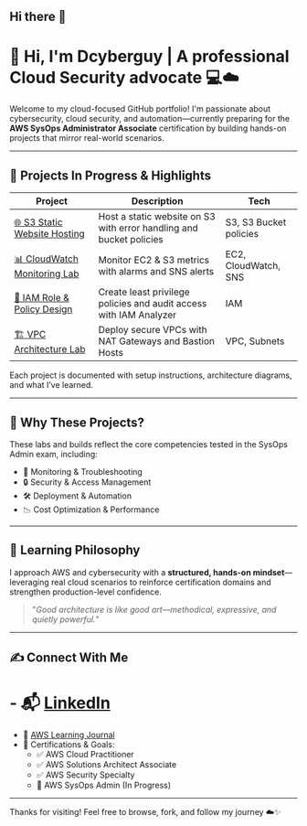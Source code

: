 ## Hi there 👋

# 👋 Hi, I'm Dcyberguy | A professional Cloud Security advocate 💻☁️

Welcome to my cloud-focused GitHub portfolio! I'm passionate about cybersecurity, cloud security, and automation—currently preparing for the **AWS SysOps Administrator Associate** certification by building hands-on projects that mirror real-world scenarios.

---

## 🚀 Projects In Progress & Highlights

| Project | Description | Tech |
|--------|-------------|------|
| [🌐 S3 Static Website Hosting](https://github.com/playroom-security/aws-s3-static-site) | Host a static website on S3 with error handling and bucket policies | S3, S3 Bucket policies |
| [📊 CloudWatch Monitoring Lab](https://github.com/playroom-security/cloudwatch-monitoring-lab) | Monitor EC2 & S3 metrics with alarms and SNS alerts | EC2, CloudWatch, SNS |
| [🔐 IAM Role & Policy Design](https://github.com/playroom-security/aws-iam-policies) | Create least privilege policies and audit access with IAM Analyzer | IAM |
| [🏗️ VPC Architecture Lab](https://github.com/playroom-security/aws-vpc-architecture) | Deploy secure VPCs with NAT Gateways and Bastion Hosts | VPC, Subnets |

Each project is documented with setup instructions, architecture diagrams, and what I’ve learned.

---

## 🧠 Why These Projects?

These labs and builds reflect the core competencies tested in the SysOps Admin exam, including:

- 🚦 Monitoring & Troubleshooting
- 🔒 Security & Access Management
- 🛠️ Deployment & Automation
- 📉 Cost Optimization & Performance

---

## 🌱 Learning Philosophy

I approach AWS and cybersecurity with a **structured, hands-on mindset**—leveraging real cloud scenarios to reinforce certification domains and strengthen production-level confidence.

> "_Good architecture is like good art—methodical, expressive, and quietly powerful._"

---

## ✍️ Connect With Me

# - 📬 [LinkedIn](https://linkedin.com/in/yourlinkedin)
- 🧠 [AWS Learning Journal](https://github.com/playroom-security/aws-learning-journal)
- 📌 Certifications & Goals:
  - ✅ AWS Cloud Practitioner
  - ✅ AWS Solutions Architect Associate
  - ✅ AWS Security Specialty
  - 🏁 AWS SysOps Admin (In Progress)

---

Thanks for visiting! Feel free to browse, fork, and follow my journey ☁️✨
